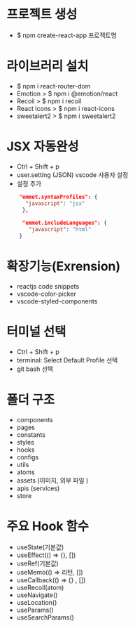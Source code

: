# 프로젝트 생성 
- $ npm create-react-app 프로젝트명 

# 라이브러리 설치 
- $ npm i react-router-dom
- Emotion > $ npm i @emotion/react
- Recoil > $ npm i recoil
- React Icons > $ npm i react-icons
- sweetalert2 > $ npm i sweetalert2

# JSX 자동완성
- Ctrl + Shift + p
- user.setting (JSON) vscode 사용자 설정 
- 설정 추가

```JSON
    "emmet.syntaxProfiles": {
      "javascript": "jsx" 
     },
    
     "emmet.includeLanguages": {
       "javascript": "html"
    }
```

# 확장기능(Exrension)
- reactjs code snippets
- vscode-color-picker
- vscode-styled-components

# 터미널 선택
- Ctrl + Shift + p
- terminal: Select Default Profile 선택
- git bash 선택 

# 폴더 구조 
- components
- pages
- constants
- styles
- hooks
- configs
- utils
- atoms
- assets (이미지, 외부 파일 )
- apis (services)
- store

# 주요 Hook 함수 
- useState(기본값)
- useEffect(() => {}, [])
- useRef(기본값)
- useMemo(() => 리턴, [])
- useCallback(() => {} , [])
- useRecoil(atom)
- useNavigate()
- useLocation()
- useParams()
- useSearchParams()